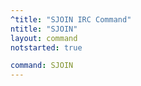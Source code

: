 ```yaml
---
^title: "SJOIN IRC Command"
ntitle: "SJOIN"
layout: command
notstarted: true

command: SJOIN
---
```

